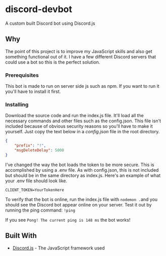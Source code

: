 
# discord-devbot

A custom built Discord bot using Discord.js

## Why

The point of this project is to improve my JavaScript skills and also get something functional out of it. I have a few different Discord servers that could use a bot so this is the perfect solution.

### Prerequisites

This bot is made to run on server side js such as npm. If you want to run it you'll have to install it first.

### Installing

Download the source code and run the index.js file. It'll load all the necessary commands and other files such as the config.json. This file isn't included because of obvious security reasons so you'll have to make it yourself. Just copy the text below in a *config.json* file in the root directory.

```json
{
    "prefix": "!",
    "msgDeleteDelay": 5000
}
```

I've changed the way the bot loads the token to be more secure. This is accomplished by using a .env file. As with config.json, this is not included but should be in the same directory as index.js. Here's an example of what your .env file should look like.

```.env
CLIENT_TOKEN=YourTokenHere
```

To verify that the bot is online, run the index.js file with ``nodemon .``and you should see the Discord bot appear online on your server.
Test it out by running the ping command: ``!ping``

If you see ``Pong! The current ping is 148 ms`` the bot works!

## Built With

* [Discord.js](https://discord.js.org/#/) - The JavaScript framework used
